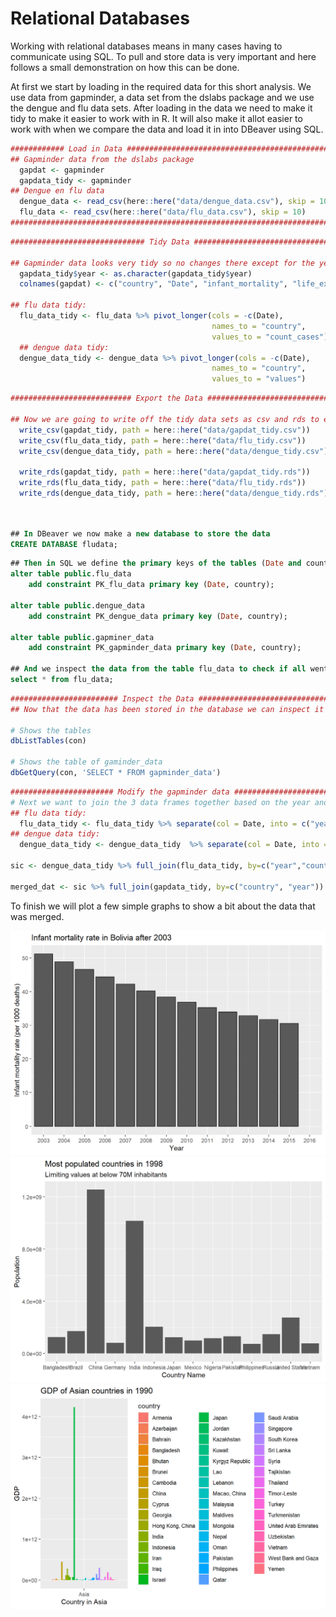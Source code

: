 # Relational Databases



Working with relational databases means in many cases having to communicate using SQL. To pull and store data is very important and here follows a small demonstration on how this can be done.  


At first we start by loading in the required data for this short analysis. We use data from gapminder, a data set from the dslabs package and we use the dengue and flu data sets. 
After loading in the data we need to make it tidy to make it easier to work with in R. It will also make it allot easier to work with when we compare the data and load it in into DBeaver using SQL. 


```r
############ Load in Data ##############################################
## Gapminder data from the dslabs package
  gapdat <- gapminder
  gapdata_tidy <- gapminder
## Dengue en flu data 
  dengue_data <- read_csv(here::here("data/dengue_data.csv"), skip = 10)
  flu_data <- read_csv(here::here("data/flu_data.csv"), skip = 10)
########################################################################
```



```r
############################## Tidy Data ################################

## Gapminder data looks very tidy so no changes there except for the year column, that needs to become Date
  gapdata_tidy$year <- as.character(gapdata_tidy$year)
  colnames(gapdat) <- c("country", "Date", "infant_mortality", "life_expectancy", "fertility", "population", "gdp", "continent", "region")

## flu data tidy:
  flu_data_tidy <- flu_data %>% pivot_longer(cols = -c(Date),
                                             names_to = "country",
                                             values_to = "count_cases") 
  ## dengue data tidy:
  dengue_data_tidy <- dengue_data %>% pivot_longer(cols = -c(Date),
                                             names_to = "country",
                                             values_to = "values") 
```


```r
########################### Export the Data ############################

## Now we are going to write off the tidy data sets as csv and rds to export them later into the database
  write_csv(gapdat_tidy, path = here::here("data/gapdat_tidy.csv"))
  write_csv(flu_data_tidy, path = here::here("data/flu_tidy.csv"))
  write_csv(dengue_data_tidy, path = here::here("data/dengue_tidy.csv"))
  
  write_rds(gapdat_tidy, path = here::here("data/gapdat_tidy.rds"))
  write_rds(flu_data_tidy, path = here::here("data/flu_tidy.rds"))
  write_rds(dengue_data_tidy, path = here::here("data/dengue_tidy.rds"))

  
```


```sql
## In DBeaver we now make a new database to store the data
CREATE DATABASE fludata;

```




```sql
## Then in SQL we define the primary keys of the tables (Date and country)
alter table public.flu_data 
	add constraint PK_flu_data primary key (Date, country);
	
alter table public.dengue_data 
	add constraint PK_dengue_data primary key (Date, country);

alter table public.gapminer_data 
	add constraint PK_gapminder_data primary key (Date, country);

## And we inspect the data from the table flu_data to check if all went well
select * from flu_data;

```


```r
######################## Inspect the Data ######################################
## Now that the data has been stored in the database we can inspect it in R using the connection made

# Shows the tables
dbListTables(con)

# Shows the table of gaminder_data
dbGetQuery(con, 'SELECT * FROM gapminder_data')
```


```r
####################### Modify the gapminder data ##############################
# Next we want to join the 3 data frames together based on the year and country columns
## flu data tidy:
  flu_data_tidy <- flu_data_tidy %>% separate(col = Date, into = c("year", "Month", "Day"), sep = "-")
## dengue data tidy:
  dengue_data_tidy <- dengue_data_tidy  %>% separate(col = Date, into = c("year", "Month", "Day"), sep ="-")
    
sic <- dengue_data_tidy %>% full_join(flu_data_tidy, by=c("year","country", "Day", "Month"))

merged_dat <- sic %>% full_join(gapdata_tidy, by=c("country", "year"))
```

To finish we will plot a few simple graphs to show a bit about the data that was merged.


<img src="06-sql_databases_files/figure-html/unnamed-chunk-10-1.png" width="672" /><img src="06-sql_databases_files/figure-html/unnamed-chunk-10-2.png" width="672" /><img src="06-sql_databases_files/figure-html/unnamed-chunk-10-3.png" width="672" />
